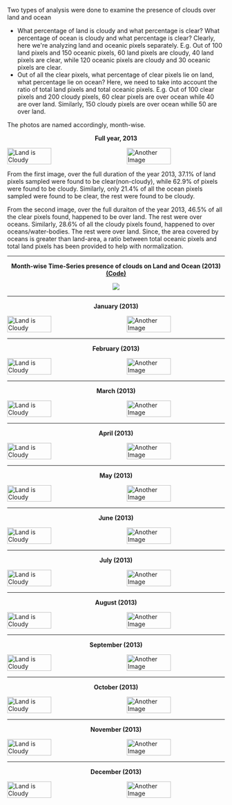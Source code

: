 Two types of analysis were done to examine the presence of clouds over land and ocean

- What percentage of land is cloudy and what percentage is clear? What percentage of ocean is cloudy and what percentage is clear? Clearly, here we're analyzing land and oceanic pixels separately. E.g. Out of 100 land pixels and 150 oceanic pixels, 60 land pixels are cloudy, 40 land pixels are clear, while 120 oceanic pixels are cloudy and 30 oceanic pixels are clear.
- Out of all the clear pixels, what percentage of clear pixels lie on land, what percentage lie on ocean? Here, we need to take into account the ratio of total land pixels and total oceanic pixels. E.g. Out of 100 clear pixels and 200 cloudy pixels, 60 clear pixels are over ocean while 40 are over land. Similarly, 150 cloudy pixels are over ocean whille 50 are over land.

The photos are named accordingly, month-wise.


<p align="center"> <strong>Full year, 2013</strong> </p>
  
<div style="display: flex; justify-content: space-between;">
    <img src="year2013%25landiscloudy.png" alt="Land is Cloudy" width="45%">
    <img src="year2013%25clearisonland.png" alt="Another Image" width="45%">
</div>

From the first image, over the full duration of the year 2013, 37.1% of land pixels sampled were found to be clear(non-cloudy), while 62.9% of pixels were found to be cloudy. Similarly, only 21.4% of all the ocean pixels sampled were found to be clear, the rest were found to be cloudy.

From the second image, over the full duraiton of the year 2013, 46.5% of all the clear pixels found, happened to be over land. The rest were over oceans. Similarly, 28.6% of all the cloudy pixels found, happened to over oceans/water-bodies. The rest were over land. Since, the area covered by oceans is greater than land-area, a ratio between total oceanic pixels and total land pixels has been provided to help with normalization.

********************************************************************************

<p align="center"> 
  <strong>Month-wise Time-Series presence of clouds on Land and Ocean (2013) 
        <a href="https://github.com/DebasishDhal/Thesis_Repository/blob/main/results/cloudsat/cloudpresence/codes/cloud_presence_change_month_wise.py">(Code)</a>
  </strong> 
</p>
  
<p align="center">
  <img src="images/timeseries2013.png"
</p>


********************************************************************************

<p align="center"> <strong>January (2013)</strong> </p>
  
<div style="display: flex; justify-content: space-between;">
    <img src="images/01jan%25landiscloudy.png" alt="Land is Cloudy" width="45%">
    <img src="images/01jan%25clearisonland.png" alt="Another Image" width="45%">
</div>


********************************************************************************
<p align="center"> <strong>February (2013)</strong> </p>

<div style="display: flex; justify-content: space-between;">
    <img src="images/02feb%25landiscloudy.png" alt="Land is Cloudy" width="45%">
    <img src="images/02feb%25clearisonland.png" alt="Another Image" width="45%">
</div>

********************************************************************************
<p align="center"> <strong>March (2013)</strong> </p>

<div style="display: flex; justify-content: space-between;">
    <img src="images/03mar%25landiscloudy.png" alt="Land is Cloudy" width="45%">
    <img src="images/03mar%25clearisonland.png" alt="Another Image" width="45%">
</div>

********************************************************************************
<p align="center"> <strong>April (2013)</strong> </p>
<div style="display: flex; justify-content: space-between;">
    <img src="images/04apr%25landiscloudy.png" alt="Land is Cloudy" width="45%">
    <img src="images/04apr%25clearisonland.png" alt="Another Image" width="45%">
</div>

********************************************************************************
<p align="center"> <strong>May (2013)</strong> </p>
<div style="display: flex; justify-content: space-between;">
    <img src="images/05may%25landiscloudy.png" alt="Land is Cloudy" width="45%">
    <img src="images/05may%25clearisonland.png" alt="Another Image" width="45%">
</div>

********************************************************************************
<p align="center"> <strong>June (2013)</strong> </p>
<div style="display: flex; justify-content: space-between;">
    <img src="images/06jun%25landiscloudy.png" alt="Land is Cloudy" width="45%">
    <img src="images/06jun%25clearisonland.png" alt="Another Image" width="45%">
</div>

********************************************************************************
<p align="center"> <strong>July (2013)</strong> </p>
<div style="display: flex; justify-content: space-between;">
    <img src="images/07jul%25landiscloudy.png" alt="Land is Cloudy" width="45%">
    <img src="images/07jul%25clearisonland.png" alt="Another Image" width="45%">
</div>

********************************************************************************
<p align="center"> <strong>August (2013)</strong> </p>
<div style="display: flex; justify-content: space-between;">
    <img src="images/08aug%25landiscloudy.png" alt="Land is Cloudy" width="45%">
    <img src="images/08aug%25clearisonland.png" alt="Another Image" width="45%">
</div>

********************************************************************************
<p align="center"> <strong>September (2013)</strong> </p>
<div style="display: flex; justify-content: space-between;">
    <img src="images/09sep%25landiscloudy.png" alt="Land is Cloudy" width="45%">
    <img src="images/09sep%25clearisonland.png" alt="Another Image" width="45%">
</div>

********************************************************************************
<p align="center"> <strong>October (2013)</strong> </p>
<div style="display: flex; justify-content: space-between;">
    <img src="images/10oct%25landiscloudy.png" alt="Land is Cloudy" width="45%">
    <img src="images/10oct%25clearisonland.png" alt="Another Image" width="45%">
</div>

********************************************************************************
<p align="center"> <strong>November (2013)</strong> </p>
<div style="display: flex; justify-content: space-between;">
    <img src="images/11nov%25landiscloudy.png" alt="Land is Cloudy" width="45%">
    <img src="images/11nov%25clearisonland.png" alt="Another Image" width="45%">
</div>

********************************************************************************
<p align="center"> <strong>December (2013)</strong> </p>
<div style="display: flex; justify-content: space-between;">
    <img src="images/12dec%25landiscloudy.png" alt="Land is Cloudy" width="45%">
    <img src="images/12dec%25clearisonland.png" alt="Another Image" width="45%">
</div>








